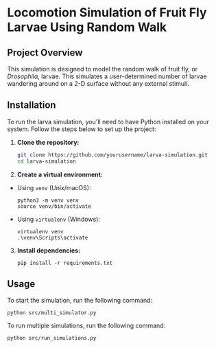 # Locomotion Simulation of Fruit Fly Larvae Using Random Walk 

## Project Overview

This simulation is designed to model the random walk of fruit fly, or *Drosophila*, larvae. This simulates a user-determined number of larvae wandering around on a 2-D surface without any external stimuli. 

## Installation

To run the larva simulation, you'll need to have Python installed on your system. Follow the steps below to set up the project:

1. **Clone the repository:**
   ```bash
   git clone https://github.com/yourusername/larva-simulation.git
   cd larva-simulation
   ```

2. **Create a virtual environment:**

- Using `venv` (Unix/macOS):
  ```
  python3 -m venv venv
  source venv/bin/activate
  ```

- Using `virtualenv` (Windows):
  ```
  virtualenv venv
  .\venv\Scripts\activate
  ```

3. **Install dependencies:**
   ```
   pip install -r requirements.txt
   ```


## Usage

To start the simulation, run the following command:

   ```
   python src/multi_simulator.py
   ```

To run multiple simulations, run the following command:
   ```
   python src/run_simulations.py
   ```

